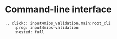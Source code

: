 # Command-line interface

```{eval-rst}
.. click:: input4mips_validation.main:root_cli
    :prog: input4mips-validation
    :nested: full
```
